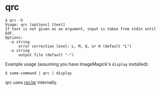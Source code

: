 # qrc

	$ qrc -h
	Usage: qrc [options] [text]
	If text is not given as an argument, input is taken from stdin until EOF.
	Options:
	  -e string
	      error correction level: L, M, Q, or H (default "L")
	  -o string
	      output file (default "-")

Example usage (assuming you have ImageMagick's `display` installed):
	
	$ some-command | qrc | display

qrc uses [rsc/qr](https://github.com/rsc/qr) internally.
